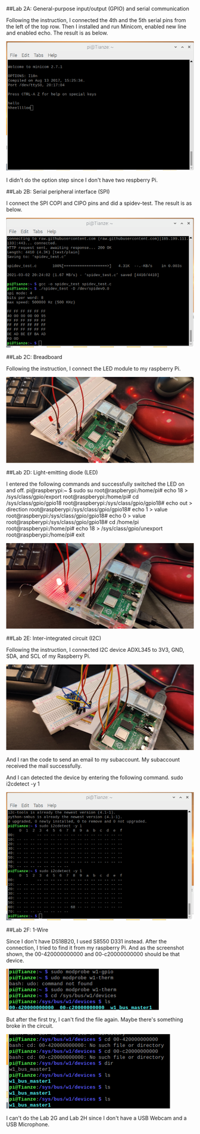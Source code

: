 
##Lab 2A: General-purpose input/output (GPIO) and serial communication

Following the instruction, I connected the 4th and the 5th serial pins from the left of the top row. Then I installed and run Minicom, enabled new line and enabled echo. The result is as below.

![alt text](https://github.com/wastelander47/629IoT/blob/main/lab2/lab2-1.png)

I didn't do the option step since I don't have two respberry Pi.

##Lab 2B: Serial peripheral interface (SPI)

I connect the SPI COPI and CIPO pins and did a spidev-test. The result is as below.

![alt text](https://github.com/wastelander47/629IoT/blob/main/lab2/lab2-2.png)

##Lab 2C: Breadboard

Following the instruction, I connect the LED module to my raspberry Pi.

![alt text](https://github.com/wastelander47/629IoT/blob/main/lab2/lab2-4.jpg)

##Lab 2D: Light-emitting diode (LED)

I entered the following commands and successfully switched the LED on and off.
  pi@raspberypi:~ $ sudo su
  root@raspberypi:/home/pi# echo 18 > /sys/class/gpio/export
  root@raspberypi:/home/pi# cd /sys/class/gpio/gpio18
  root@raspberypi:/sys/class/gpio/gpio18# echo out > direction
  root@raspberypi:/sys/class/gpio/gpio18# echo 1 > value
  root@raspberypi:/sys/class/gpio/gpio18# echo 0 > value
  root@raspberypi:/sys/class/gpio/gpio18# cd /home/pi
  root@raspberypi:/home/pi# echo 18 > /sys/class/gpio/unexport
  root@raspberypi:/home/pi# exit

![alt text](https://github.com/wastelander47/629IoT/blob/main/lab2/lab2-4(1).jpg)

##Lab 2E: Inter-integrated circuit (I2C)

Following the instruction, I connected I2C device ADXL345 to 3V3, GND, SDA, and SCL of my Raspberry Pi.

![alt text](https://github.com/wastelander47/629IoT/blob/main/lab2/lab2-5.jpg)

And I ran the code to send an email to my subaccount. My subaccount received the mail successfully.

And I can detected the device by entering the following command.
  sudo i2cdetect -y 1
  
![alt text](https://github.com/wastelander47/629IoT/blob/main/lab2/lab2-3.png)

##Lab 2F: 1-Wire

Since I don't have DS18B20, I used S8550 D331 instead. After the connection, I tried to find it from my raspberry Pi. And as the screenshot shown, the 00-420000000000 and 00-c20000000000 should be that device.

![alt text](https://github.com/wastelander47/629IoT/blob/main/lab2/lab2-6.png)

But after the first try, I can't find the file again. Maybe there's something broke in the circuit.

![alt text](https://github.com/wastelander47/629IoT/blob/main/lab2/lab2-6(1).png)

I can't do the Lab 2G and Lab 2H since I don't have a USB Webcam and a USB Microphone.
